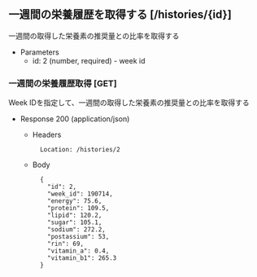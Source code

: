 ## 一週間の栄養履歴を取得する [/histories/{id}]
一週間の取得した栄養素の推奨量との比率を取得する

+ Parameters
    + id: 2 (number, required) - week id


### 一週間の栄養履歴取得 [GET]
Week IDを指定して、一週間の取得した栄養素の推奨量との比率を取得する

+ Response 200 (application/json)

    + Headers

            Location: /histories/2

    + Body

			{
			  "id": 2,
			  "week_id": 190714,
			  "energy": 75.6,
			  "protein": 109.5,
			  "lipid": 120.2,
			  "sugar": 105.1,
			  "sodium": 272.2,
			  "postassium": 53,
			  "rin": 69,
			  "vitamin_a": 0.4,
			  "vitamin_b1": 265.3
			}
